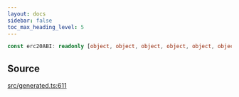 ```yaml
---
layout: docs
sidebar: false
toc_max_heading_level: 5
---
```


```ts
const erc20ABI: readonly [object, object, object, object, object, object, object, object, object, object, object, object, object];
```

## Source

[src/generated.ts:611](https://github.com/OffchainLabs/arbitrum-orbit-sdk/blob/27c24d61cdc7e62a81af29bd04f39d5a3549ecb3/src/generated.ts#L611)
